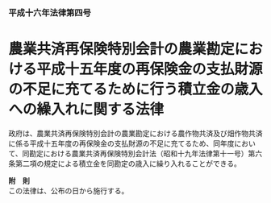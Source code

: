 ### 平成十六年法律第四号  
# 農業共済再保険特別会計の農業勘定における平成十五年度の再保険金の支払財源の不足に充てるために行う積立金の歳入への繰入れに関する法律  
  
政府は、農業共済再保険特別会計の農業勘定における農作物共済及び畑作物共済に係る平成十五年度の再保険金の支払財源の不足に充てるため、同年度において、同勘定における農業共済再保険特別会計法（昭和十九年法律第十一号）第六条第二項の規定による積立金を同勘定の歳入に繰り入れることができる。  
  
**附　則**  
この法律は、公布の日から施行する。  
  
